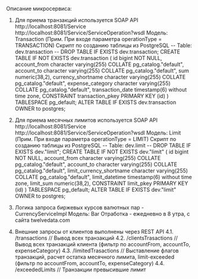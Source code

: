 Описание микросервиса:

1. Для приема транзакций используется SOAP API
   http://localhost:8081/Service
   http://localhost:8081/Service/ServiceOperation?wsdl
    Модель: Transaction
   (Прим. При входе параметра operationType = TRANSACTION)
Скрипт по созданию таблицы из PostgreSQL
-- Table: dev.transaction
-- DROP TABLE IF EXISTS dev.transaction;
CREATE TABLE IF NOT EXISTS dev.transaction
(
id bigint NOT NULL,
account_from character varying(255) COLLATE pg_catalog."default",
account_to character varying(255) COLLATE pg_catalog."default",
sum numeric(38,2),
currency_shortname character varying(255) COLLATE pg_catalog."default",
expense_category character varying(255) COLLATE pg_catalog."default",
transaction_date timestamp(6) without time zone,
CONSTRAINT transaction_pkey PRIMARY KEY (id)
)
TABLESPACE pg_default;
ALTER TABLE IF EXISTS dev.transaction
OWNER to postgres;

2. Для приема месячных лимитов используется SOAP API
   http://localhost:8081/Service
   http://localhost:8081/Service/ServiceOperation?wsdl
    Модель: Limit
   (Прим. При входе параметра operationType = LIMIT)
Скрипт по созданию таблицы из PostgreSQL
-- Table: dev.limit
-- DROP TABLE IF EXISTS dev."limit";
CREATE TABLE IF NOT EXISTS dev."limit"
(
id bigint NOT NULL,
account_from character varying(255) COLLATE pg_catalog."default",
account_to character varying(255) COLLATE pg_catalog."default",
limit_currency_shortname character varying(255) COLLATE pg_catalog."default",
limit_datetime timestamp(6) without time zone,
limit_sum numeric(38,2),
CONSTRAINT limit_pkey PRIMARY KEY (id)
)
TABLESPACE pg_default;
ALTER TABLE IF EXISTS dev."limit"
OWNER to postgres;

3. Логика запроса биржевых курсов валютных пар - CurrencyServiceImpl
    Модель: Bar
Отработка - ежедневно в 8 утра, с сайта twelvedata.com

4. Внешние запросы от клиентов выполнены через REST API
4.1. /transactions           // Вывод всех транзакций
4.2. /clientsTrasactions     // Вывод всех транзакций клиента (фильтр по accountFrom, accountTo, expenseCategory)
4.3. /limitedTrasactions     // Выставление флагов транзакций, расчет остатка месячного лимита, limit-exceeded (фильтр по accountFrom, accountTo, expenseCategory)
4.4. /exceededLimits         // Транзакции превысившие лимит